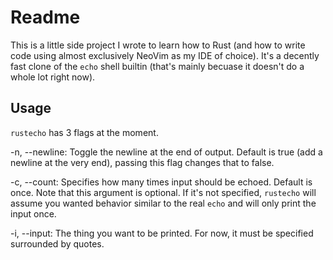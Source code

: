 # Readme

This is a little side project I wrote to learn how to Rust (and how to write code using almost exclusively NeoVim as my IDE of choice). It's a decently fast clone of the `echo` shell builtin (that's mainly becuase it doesn't do a whole lot right now).

## Usage

`rustecho` has 3 flags at the moment.

-n, --newline: Toggle the newline at the end of output. Default is true (add a newline at the very end), passing this flag changes that to false.

-c, --count: Specifies how many times input should be echoed. Default is once. Note that this argument is optional. If it's not specified, `rustecho` will assume you wanted behavior similar to the real `echo` and will only print the input once.

-i, --input: The thing you want to be printed. For now, it must be specified surrounded by quotes.
